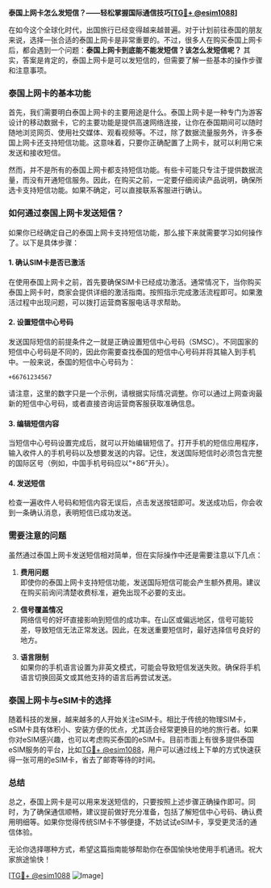 **泰国上网卡怎么发短信？——轻松掌握国际通信技巧[[TG💪+ @esim1088](https://t.me/s/esim1088)]**

在如今这个全球化时代，出国旅行已经变得越来越普遍。对于计划前往泰国的朋友来说，选择一张合适的泰国上网卡是非常重要的。不过，很多人在购买泰国上网卡后，都会遇到一个问题：**泰国上网卡到底能不能发短信？该怎么发短信呢？** 其实，答案是肯定的，泰国上网卡是可以发短信的，但需要了解一些基本的操作步骤和注意事项。

### 泰国上网卡的基本功能

首先，我们需要明白泰国上网卡的主要用途是什么。泰国上网卡是一种专门为游客设计的移动数据卡，它的主要功能是提供高速网络连接，让你在泰国期间可以随时随地浏览网页、使用社交媒体、观看视频等。不过，除了数据流量服务外，许多泰国上网卡还支持短信功能。这意味着，只要你正确配置了上网卡，就可以利用它来发送和接收短信。

然而，并不是所有的泰国上网卡都支持短信功能。有些卡可能只专注于提供数据流量，而没有开通短信服务。因此，在购买之前，一定要仔细阅读产品说明，确保所选卡支持短信功能。如果不确定，可以直接联系客服进行确认。

### 如何通过泰国上网卡发送短信？

如果你已经确定自己的泰国上网卡支持短信功能，那么接下来就需要学习如何操作了。以下是具体步骤：

#### 1. 确认SIM卡是否已激活
在使用泰国上网卡之前，首先要确保SIM卡已经成功激活。通常情况下，当你购买泰国上网卡时，商家会提供详细的激活指南。按照指示完成激活流程即可。如果激活过程中出现问题，可以拨打运营商客服电话寻求帮助。

#### 2. 设置短信中心号码
发送国际短信的前提条件之一就是正确设置短信中心号码（SMSC）。不同国家的短信中心号码是不同的，因此你需要查找泰国的短信中心号码并将其输入到手机中。一般来说，泰国的短信中心号码为：

```
+66761234567
```

请注意，这里的数字只是一个示例，请根据实际情况调整。你可以通过上网查询最新的短信中心号码，或者直接咨询运营商客服获取准确信息。

#### 3. 编辑短信内容
当短信中心号码设置完成后，就可以开始编辑短信了。打开手机的短信应用程序，输入收件人的手机号码以及想要发送的内容。记住，发送国际短信时必须包含完整的国际区号（例如，中国手机号码应以“+86”开头）。

#### 4. 发送短信
检查一遍收件人号码和短信内容无误后，点击发送按钮即可。发送成功后，你会收到一条确认消息，表明短信已成功发送。

### 需要注意的问题

虽然通过泰国上网卡发送短信相对简单，但在实际操作中还是需要注意以下几点：

1. **费用问题**  
   即使你的泰国上网卡支持短信功能，发送国际短信可能会产生额外费用。建议在购买前询问清楚收费标准，避免出现不必要的支出。

2. **信号覆盖情况**  
   网络信号的好坏直接影响到短信的成功率。在山区或偏远地区，信号可能较差，导致短信无法正常发送。因此，在发送重要短信时，最好选择信号良好的地方。

3. **语言限制**  
   如果你的手机语言设置为非英文模式，可能会导致短信发送失败。确保将手机语言切换回英文或其他支持的语言后再尝试发送。

### 泰国上网卡与eSIM卡的选择

随着科技的发展，越来越多的人开始关注eSIM卡。相比于传统的物理SIM卡，eSIM卡具有体积小、安装方便的优点，尤其适合经常更换目的地的旅行者。如果你对eSIM感兴趣，也可以考虑购买泰国的eSIM卡。目前市面上有很多提供泰国eSIM服务的平台，比如[TG💪+ @esim1088](https://t.me/s/esim1088)，用户可以通过线上下单的方式快速获得一张可用的eSIM卡，省去了邮寄等待的时间。

### 总结

总之，泰国上网卡是可以用来发送短信的，只要按照上述步骤正确操作即可。同时，为了确保通信顺畅，建议提前做好充分准备，包括了解短信中心号码、确认费用明细等。如果你觉得传统SIM卡不够便捷，不妨试试eSIM卡，享受更灵活的通信体验。

无论你选择哪种方式，希望这篇指南能够帮助你在泰国愉快地使用手机通讯。祝大家旅途愉快！

[[TG💪+ @esim1088](https://t.me/s/esim1088) ![Image](https://i.postimg.cc/4NQfJmqS/Snipaste-2025-05-13-00-14-12.png)]